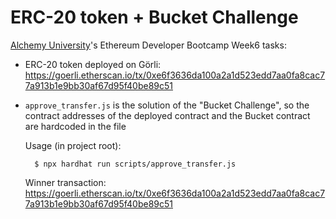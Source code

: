 # ERC-20 token + Bucket Challenge

[Alchemy University](https://university.alchemy.com)'s Ethereum Developer Bootcamp Week6 tasks:

- ERC-20 token deployed on Görli: https://goerli.etherscan.io/tx/0xe6f3636da100a2a1d523edd7aa0fa8cac77a913b1e9bb30af67d95f40be89c51

- `approve_transfer.js` is the solution of the "Bucket Challenge", so the contract addresses of the deployed contract and the Bucket contract are hardcoded in the file

    Usage (in project root):

        $ npx hardhat run scripts/approve_transfer.js

    Winner transaction: https://goerli.etherscan.io/tx/0xe6f3636da100a2a1d523edd7aa0fa8cac77a913b1e9bb30af67d95f40be89c51
